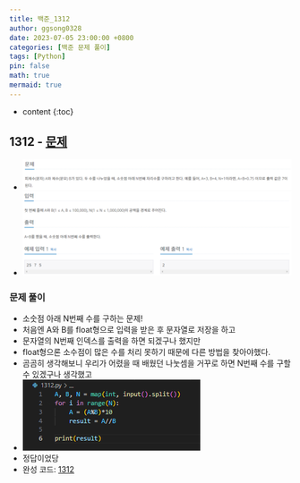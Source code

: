 ```yaml
---
title: 백준_1312
author: ggsong0328
date: 2023-07-05 23:00:00 +0800
categories: [백준 문제 풀이]
tags: [Python]
pin: false
math: true
mermaid: true
---
```


* content
{:toc}

## 1312 - [문제](https://www.acmicpc.net/problem/1312)
+ ![문제](/assets/images/1312_Q.png)
+ ![문제](/assets/images/1312_IO.png)

### 문제 풀이
+ 소숫점 아래 N번째 수를 구하는 문제!
+ 처음엔 A와 B를 float형으로 입력을 받은 후 문자열로 저장을 하고
+ 문자열의 N번째 인덱스를 출력을 하면 되겠구나 했지만
+ float형으론 소수점이 많은 수를 처리 못하기 때문에 다른 방법을 찾아야했다.
+ 곰곰히 생각해보니 우리가 어렸을 때 배웠던 나눗셈을 거꾸로 하면 N번째 수를 구할 수 있겠구나 생각했고
+ ![코드](/assets/images/1312.png)
+ 정답이었당
+ 완성 코드: [1312](https://github.com/ggsong0328/solved.ac/blob/solved.ac/1312.py)